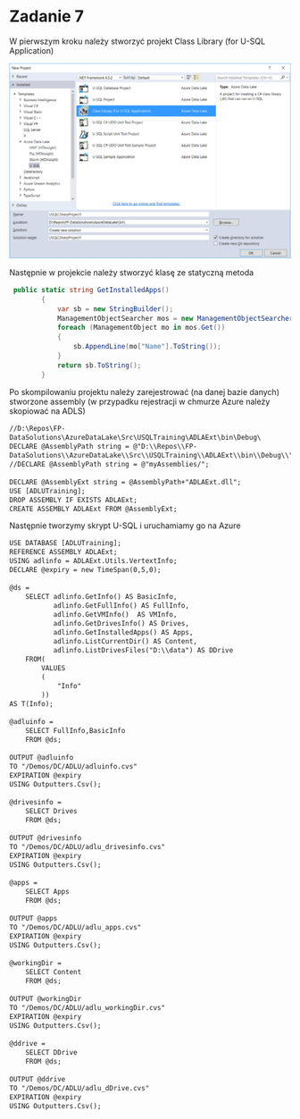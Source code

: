 # Zadanie 7

W pierwszym kroku należy stworzyć projekt Class Library (for U-SQL Application)

![](../Imgs/VSUSQLLibProject.png)

Następnie w projekcie należy stworzyć klasę ze statyczną metoda

```c#
 public static string GetInstalledApps()
        {
            var sb = new StringBuilder();
            ManagementObjectSearcher mos = new ManagementObjectSearcher("SELECT * FROM Win32_Product");
            foreach (ManagementObject mo in mos.Get())
            {
                sb.AppendLine(mo["Name"].ToString());
            }
            return sb.ToString();
        }
```

Po skompilowaniu projektu należy zarejestrować (na danej bazie danych) stworzone assembly (w przypadku rejestracji w chmurze Azure należy skopiować na ADLS)

```mssql
//D:\Repos\FP-DataSolutions\AzureDataLake\Src\USQLTraining\ADLAExt\bin\Debug\
DECLARE @AssemblyPath string = @"D:\\Repos\\FP-DataSolutions\\AzureDataLake\\Src\\USQLTraining\\ADLAExt\\bin\\Debug\\";
//DECLARE @AssemblyPath string = @"myAssemblies/";

DECLARE @AssemblyExt string = @AssemblyPath+"ADLAExt.dll";
USE [ADLUTraining];
DROP ASSEMBLY IF EXISTS ADLAExt;
CREATE ASSEMBLY ADLAExt FROM @AssemblyExt;
```

Następnie tworzymy skrypt U-SQL i uruchamiamy go na Azure

```
USE DATABASE [ADLUTraining];
REFERENCE ASSEMBLY ADLAExt;
USING adlinfo = ADLAExt.Utils.VertextInfo;
DECLARE @expiry = new TimeSpan(0,5,0);

@ds =
    SELECT adlinfo.GetInfo() AS BasicInfo,
           adlinfo.GetFullInfo() AS FullInfo,  
           adlinfo.GetVMInfo()  AS VMInfo,
           adlinfo.GetDrivesInfo() AS Drives,
           adlinfo.GetInstalledApps() AS Apps,
           adlinfo.ListCurrentDir() AS Content,
           adlinfo.ListDrivesFiles("D:\\data") AS DDrive
    FROM(
        VALUES
        (
            "Info"
        ))
AS T(Info);

@adluinfo =
    SELECT FullInfo,BasicInfo
    FROM @ds;

OUTPUT @adluinfo
TO "/Demos/DC/ADLU/adluinfo.cvs"
EXPIRATION @expiry
USING Outputters.Csv();

@drivesinfo =
    SELECT Drives
    FROM @ds;

OUTPUT @drivesinfo
TO "/Demos/DC/ADLU/adlu_drivesinfo.cvs"
EXPIRATION @expiry
USING Outputters.Csv();

@apps =
    SELECT Apps
    FROM @ds;

OUTPUT @apps
TO "/Demos/DC/ADLU/adlu_apps.cvs"
EXPIRATION @expiry
USING Outputters.Csv();

@workingDir =
    SELECT Content
    FROM @ds;

OUTPUT @workingDir
TO "/Demos/DC/ADLU/adlu_workingDir.cvs"
EXPIRATION @expiry
USING Outputters.Csv();

@ddrive =
    SELECT DDrive
    FROM @ds;

OUTPUT @ddrive
TO "/Demos/DC/ADLU/adlu_dDrive.cvs"
EXPIRATION @expiry
USING Outputters.Csv();
```

